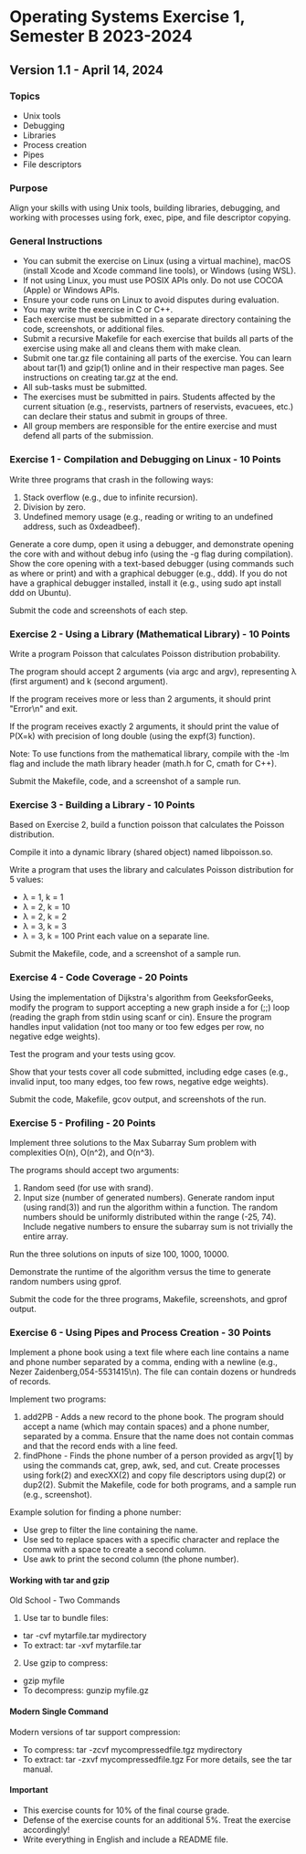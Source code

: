 # Operating Systems Exercise 1, Semester B 2023-2024
## Version 1.1 - April 14, 2024
### Topics
- Unix tools
- Debugging
- Libraries
- Process creation
- Pipes
- File descriptors
### Purpose
Align your skills with using Unix tools, building libraries, debugging, and working with processes using fork, exec, pipe, and file descriptor copying.

### General Instructions
- You can submit the exercise on Linux (using a virtual machine), macOS (install Xcode and Xcode command line tools), or Windows (using WSL).
- If not using Linux, you must use POSIX APIs only. Do not use COCOA (Apple) or Windows APIs.
- Ensure your code runs on Linux to avoid disputes during evaluation.
- You may write the exercise in C or C++.
- Each exercise must be submitted in a separate directory containing the code, screenshots, or additional files.
- Submit a recursive Makefile for each exercise that builds all parts of the exercise using make all and cleans them with make clean.
- Submit one tar.gz file containing all parts of the exercise. You can learn about tar(1) and gzip(1) online and in their respective man pages. See instructions on creating tar.gz at the end.
- All sub-tasks must be submitted.
- The exercises must be submitted in pairs. Students affected by the current situation (e.g., reservists, partners of reservists, evacuees, etc.) can declare their status and submit in groups of three.
- All group members are responsible for the entire exercise and must defend all parts of the submission.
### Exercise 1 - Compilation and Debugging on Linux - 10 Points
Write three programs that crash in the following ways:

1. Stack overflow (e.g., due to infinite recursion).
2. Division by zero.
3. Undefined memory usage (e.g., reading or writing to an undefined address, such as 0xdeadbeef).


Generate a core dump, open it using a debugger, and demonstrate opening the core with and without debug info (using the -g flag during compilation). Show the core opening with a text-based debugger (using commands such as where or print) and with a graphical debugger (e.g., ddd). If you do not have a graphical debugger installed, install it (e.g., using sudo apt install ddd on Ubuntu).

Submit the code and screenshots of each step.

### Exercise 2 - Using a Library (Mathematical Library) - 10 Points
Write a program Poisson that calculates Poisson distribution probability.

The program should accept 2 arguments (via argc and argv), representing λ (first argument) and k (second argument).

If the program receives more or less than 2 arguments, it should print "Error\n" and exit.

If the program receives exactly 2 arguments, it should print the value of P(X=k) with precision of long double (using the expf(3) function).

Note: To use functions from the mathematical library, compile with the -lm flag and include the math library header (math.h for C, cmath for C++).

Submit the Makefile, code, and a screenshot of a sample run.

### Exercise 3 - Building a Library - 10 Points
Based on Exercise 2, build a function poisson that calculates the Poisson distribution.

Compile it into a dynamic library (shared object) named libpoisson.so.

Write a program that uses the library and calculates Poisson distribution for 5 values:

- λ = 1, k = 1
- λ = 2, k = 10
- λ = 2, k = 2
- λ = 3, k = 3
- λ = 3, k = 100
Print each value on a separate line.

Submit the Makefile, code, and a screenshot of a sample run.

### Exercise 4 - Code Coverage - 20 Points
Using the implementation of Dijkstra's algorithm from GeeksforGeeks, modify the program to support accepting a new graph inside a for (;;) loop (reading the graph from stdin using scanf or cin). Ensure the program handles input validation (not too many or too few edges per row, no negative edge weights).

Test the program and your tests using gcov.

Show that your tests cover all code submitted, including edge cases (e.g., invalid input, too many edges, too few rows, negative edge weights).

Submit the code, Makefile, gcov output, and screenshots of the run.

### Exercise 5 - Profiling - 20 Points
Implement three solutions to the Max Subarray Sum problem with complexities O(n), O(n^2), and O(n^3).

The programs should accept two arguments:

1. Random seed (for use with srand).
2. Input size (number of generated numbers).
Generate random input (using rand(3)) and run the algorithm within a function. The random numbers should be uniformly distributed within the range (-25, 74). Include negative numbers to ensure the subarray sum is not trivially the entire array.

Run the three solutions on inputs of size 100, 1000, 10000.

Demonstrate the runtime of the algorithm versus the time to generate random numbers using gprof.

Submit the code for the three programs, Makefile, screenshots, and gprof output.

### Exercise 6 - Using Pipes and Process Creation - 30 Points
Implement a phone book using a text file where each line contains a name and phone number separated by a comma, ending with a newline (e.g., Nezer Zaidenberg,054-5531415\n). The file can contain dozens or hundreds of records.

Implement two programs:

1. add2PB - Adds a new record to the phone book. The program should accept a name (which may contain spaces) and a phone number, separated by a comma. Ensure that the name does not contain commas and that the record ends with a line feed.
2. findPhone - Finds the phone number of a person provided as argv[1] by using the commands cat, grep, awk, sed, and cut. Create processes using fork(2) and execXX(2) and copy file descriptors using dup(2) or dup2(2).
Submit the Makefile, code for both programs, and a sample run (e.g., screenshot).

Example solution for finding a phone number:

- Use grep to filter the line containing the name.
- Use sed to replace spaces with a specific character and replace the comma with a space to create a second column.
- Use awk to print the second column (the phone number).
#### Working with tar and gzip
Old School - Two Commands
1. Use tar to bundle files:

- tar -cvf mytarfile.tar mydirectory
- To extract: tar -xvf mytarfile.tar
2. Use gzip to compress:

- gzip myfile
- To decompress: gunzip myfile.gz
#### Modern Single Command
Modern versions of tar support compression:

- To compress: tar -zcvf mycompressedfile.tgz mydirectory
- To extract: tar -zxvf mycompressedfile.tgz
For more details, see the tar manual.

#### Important
- This exercise counts for 10% of the final course grade.
- Defense of the exercise counts for an additional 5%. Treat the exercise accordingly!
- Write everything in English and include a README file.







